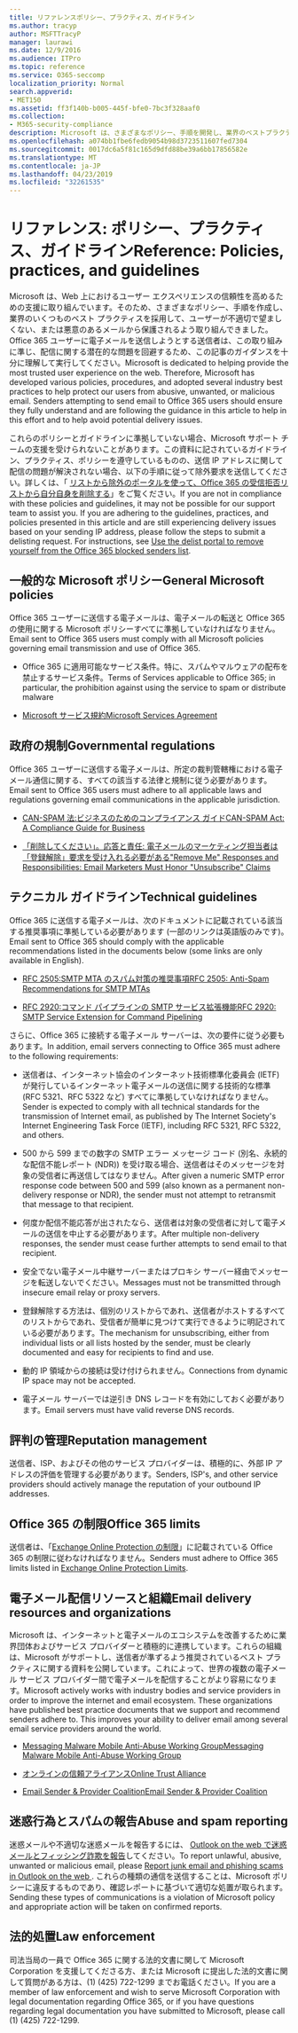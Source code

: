 ```yaml
---
title: リファレンスポリシー、プラクティス、ガイドライン
ms.author: tracyp
author: MSFTTracyP
manager: laurawi
ms.date: 12/9/2016
ms.audience: ITPro
ms.topic: reference
ms.service: O365-seccomp
localization_priority: Normal
search.appverid:
- MET150
ms.assetid: ff3f140b-b005-445f-bfe0-7bc3f328aaf0
ms.collection:
- M365-security-compliance
description: Microsoft は、さまざまなポリシー、手順を開発し、業界のベストプラクティスをいくつか採用して、ユーザーを不適切な迷惑メールや悪意のあるメールから保護しています。
ms.openlocfilehash: a074bb1fbe6fedb9054b98d3723511607fed7304
ms.sourcegitcommit: 0017dc6a5f81c165d9dfd88be39a6bb17856582e
ms.translationtype: MT
ms.contentlocale: ja-JP
ms.lasthandoff: 04/23/2019
ms.locfileid: "32261535"
---
```

# <a name="reference-policies-practices-and-guidelines"></a><span data-ttu-id="9694f-103">リファレンス: ポリシー、プラクティス、ガイドライン</span><span class="sxs-lookup"><span data-stu-id="9694f-103">Reference: Policies, practices, and guidelines</span></span>
  
<span data-ttu-id="9694f-p101">Microsoft は、Web 上におけるユーザー エクスペリエンスの信頼性を高めるための支援に取り組んでいます。そのため、さまざまなポリシー、手順を作成し、業界のいくつものベスト プラクティスを採用して、ユーザーが不適切で望ましくない、または悪意のあるメールから保護されるよう取り組んできました。Office 365 ユーザーに電子メールを送信しようとする送信者は、この取り組みに準じ、配信に関する潜在的な問題を回避するため、この記事のガイダンスを十分に理解して実行してください。</span><span class="sxs-lookup"><span data-stu-id="9694f-p101">Microsoft is dedicated to helping provide the most trusted user experience on the web. Therefore, Microsoft has developed various policies, procedures, and adopted several industry best practices to help protect our users from abusive, unwanted, or malicious email. Senders attempting to send email to Office 365 users should ensure they fully understand and are following the guidance in this article to help in this effort and to help avoid potential delivery issues.</span></span>
  
<span data-ttu-id="9694f-p102">これらのポリシーとガイドラインに準拠していない場合、Microsoft サポート チームの支援を受けられないことがあります。この資料に記されているガイドライン、プラクティス、ポリシーを遵守しているものの、送信 IP アドレスに関して配信の問題が解決されない場合、以下の手順に従って除外要求を送信してください。詳しくは、「 [リストから除外のポータルを使って、Office 365 の受信拒否リストから自分自身を削除する](use-the-delist-portal-to-remove-yourself-from-the-office-365-blocked-senders-lis.md)」をご覧ください。</span><span class="sxs-lookup"><span data-stu-id="9694f-p102">If you are not in compliance with these policies and guidelines, it may not be possible for our support team to assist you. If you are adhering to the guidelines, practices, and policies presented in this article and are still experiencing delivery issues based on your sending IP address, please follow the steps to submit a delisting request. For instructions, see [Use the delist portal to remove yourself from the Office 365 blocked senders list](use-the-delist-portal-to-remove-yourself-from-the-office-365-blocked-senders-lis.md).</span></span>
  
## <a name="general-microsoft-policies"></a><span data-ttu-id="9694f-110">一般的な Microsoft ポリシー</span><span class="sxs-lookup"><span data-stu-id="9694f-110">General Microsoft policies</span></span>
<span data-ttu-id="9694f-111"><a name="GenMsftPolicies"> </a></span><span class="sxs-lookup"><span data-stu-id="9694f-111"></span></span>

<span data-ttu-id="9694f-112">Office 365 ユーザーに送信する電子メールは、電子メールの転送と Office 365 の使用に関する Microsoft ポリシーすべてに準拠していなければなりません。</span><span class="sxs-lookup"><span data-stu-id="9694f-112">Email sent to Office 365 users must comply with all Microsoft policies governing email transmission and use of Office 365.</span></span>
  
- <span data-ttu-id="9694f-113">Office 365 に適用可能なサービス条件。特に、スパムやマルウェアの配布を禁止するサービス条件。</span><span class="sxs-lookup"><span data-stu-id="9694f-113">Terms of Services applicable to Office 365; in particular, the prohibition against using the service to spam or distribute malware</span></span>
    
- [<span data-ttu-id="9694f-114">Microsoft サービス規約</span><span class="sxs-lookup"><span data-stu-id="9694f-114">Microsoft Services Agreement</span></span>](https://www.microsoft.com/servicesagreement/)
    
## <a name="governmental-regulations"></a><span data-ttu-id="9694f-115">政府の規制</span><span class="sxs-lookup"><span data-stu-id="9694f-115">Governmental regulations</span></span>
<span data-ttu-id="9694f-116"><a name="GovtRegulations"> </a></span><span class="sxs-lookup"><span data-stu-id="9694f-116"></span></span>

<span data-ttu-id="9694f-117">Office 365 ユーザーに送信する電子メールは、所定の裁判管轄権における電子メール通信に関する、すべての該当する法律と規制に従う必要があります。</span><span class="sxs-lookup"><span data-stu-id="9694f-117">Email sent to Office 365 users must adhere to all applicable laws and regulations governing email communications in the applicable jurisdiction.</span></span>
  
- [<span data-ttu-id="9694f-118">CAN-SPAM 法:ビジネスのためのコンプライアンス ガイド</span><span class="sxs-lookup"><span data-stu-id="9694f-118">CAN-SPAM Act: A Compliance Guide for Business</span></span>](https://www.ftc.gov/tips-advice/business-center/guidance/can-spam-act-compliance-guide-business)
    
- [<span data-ttu-id="9694f-119">「削除してください」。応答と責任: 電子メールのマーケティング担当者は「登録解除」要求を受け入れる必要がある</span><span class="sxs-lookup"><span data-stu-id="9694f-119">"Remove Me" Responses and Responsibilities: Email Marketers Must Honor "Unsubscribe" Claims</span></span>](https://www.lawpublish.com/ftc-emai-marketers-unsubscribe-claims.mdl)
    
## <a name="technical-guidelines"></a><span data-ttu-id="9694f-120">テクニカル ガイドライン</span><span class="sxs-lookup"><span data-stu-id="9694f-120">Technical guidelines</span></span>
<span data-ttu-id="9694f-121"><a name="TechGuidelines"> </a></span><span class="sxs-lookup"><span data-stu-id="9694f-121"></span></span>

<span data-ttu-id="9694f-122">Office 365 に送信する電子メールは、次のドキュメントに記載されている該当する推奨事項に準拠している必要があります (一部のリンクは英語版のみです)。</span><span class="sxs-lookup"><span data-stu-id="9694f-122">Email sent to Office 365 should comply with the applicable recommendations listed in the documents below (some links are only available in English).</span></span>
  
- [<span data-ttu-id="9694f-123">RFC 2505:SMTP MTA のスパム対策の推奨事項</span><span class="sxs-lookup"><span data-stu-id="9694f-123">RFC 2505: Anti-Spam Recommendations for SMTP MTAs</span></span>](https://www.ietf.org/rfc/rfc2505.txt)
    
- [<span data-ttu-id="9694f-124">RFC 2920:コマンド パイプラインの SMTP サービス拡張機能</span><span class="sxs-lookup"><span data-stu-id="9694f-124">RFC 2920: SMTP Service Extension for Command Pipelining</span></span>](https://www.ietf.org/rfc/rfc2920.txt)
    
<span data-ttu-id="9694f-125">さらに、Office 365 に接続する電子メール サーバーは、次の要件に従う必要もあります。</span><span class="sxs-lookup"><span data-stu-id="9694f-125">In addition, email servers connecting to Office 365 must adhere to the following requirements:</span></span>
  
- <span data-ttu-id="9694f-126">送信者は、インターネット協会のインターネット技術標準化委員会 (IETF) が発行しているインターネット電子メールの送信に関する技術的な標準 (RFC 5321、RFC 5322 など) すべてに準拠していなければなりません。</span><span class="sxs-lookup"><span data-stu-id="9694f-126">Sender is expected to comply with all technical standards for the transmission of Internet email, as published by The Internet Society's Internet Engineering Task Force (IETF), including RFC 5321, RFC 5322, and others.</span></span> 
    
- <span data-ttu-id="9694f-127">500 から 599 までの数字の SMTP エラー メッセージ コード (別名、永続的な配信不能レポート (NDR)) を受け取る場合、送信者はそのメッセージを対象の受信者に再送信してはなりません。</span><span class="sxs-lookup"><span data-stu-id="9694f-127">After given a numeric SMTP error response code between 500 and 599 (also known as a permanent non-delivery response or NDR), the sender must not attempt to retransmit that message to that recipient.</span></span>
    
- <span data-ttu-id="9694f-128">何度か配信不能応答が出されたなら、送信者は対象の受信者に対して電子メールの送信を中止する必要があります。</span><span class="sxs-lookup"><span data-stu-id="9694f-128">After multiple non-delivery responses, the sender must cease further attempts to send email to that recipient.</span></span>
    
- <span data-ttu-id="9694f-129">安全でない電子メール中継サーバーまたはプロキシ サーバー経由でメッセージを転送しないでください。</span><span class="sxs-lookup"><span data-stu-id="9694f-129">Messages must not be transmitted through insecure email relay or proxy servers.</span></span>
    
- <span data-ttu-id="9694f-130">登録解除する方法は、個別のリストからであれ、送信者がホストするすべてのリストからであれ、受信者が簡単に見つけて実行できるように明記されている必要があります。</span><span class="sxs-lookup"><span data-stu-id="9694f-130">The mechanism for unsubscribing, either from individual lists or all lists hosted by the sender, must be clearly documented and easy for recipients to find and use.</span></span>
    
- <span data-ttu-id="9694f-131">動的 IP 領域からの接続は受け付けられません。</span><span class="sxs-lookup"><span data-stu-id="9694f-131">Connections from dynamic IP space may not be accepted.</span></span>
    
- <span data-ttu-id="9694f-132">電子メール サーバーでは逆引き DNS レコードを有効にしておく必要があります。</span><span class="sxs-lookup"><span data-stu-id="9694f-132">Email servers must have valid reverse DNS records.</span></span>
    
## <a name="reputation-management"></a><span data-ttu-id="9694f-133">評判の管理</span><span class="sxs-lookup"><span data-stu-id="9694f-133">Reputation management</span></span>
<span data-ttu-id="9694f-134"><a name="RepManagement"> </a></span><span class="sxs-lookup"><span data-stu-id="9694f-134"></span></span>

<span data-ttu-id="9694f-135">送信者、ISP、およびその他のサービス プロバイダーは、積極的に、外部 IP アドレスの評価を管理する必要があります。</span><span class="sxs-lookup"><span data-stu-id="9694f-135">Senders, ISP's, and other service providers should actively manage the reputation of your outbound IP addresses.</span></span>
  
## <a name="office-365-limits"></a><span data-ttu-id="9694f-136">Office 365 の制限</span><span class="sxs-lookup"><span data-stu-id="9694f-136">Office 365 limits</span></span>
<span data-ttu-id="9694f-137"><a name="sectionSection4"> </a></span><span class="sxs-lookup"><span data-stu-id="9694f-137"></span></span>

<span data-ttu-id="9694f-138">送信者は、「[Exchange Online Protection の制限](https://technet.microsoft.com/library/exchange-online-protection-limits.aspx)」に記載されている Office 365 の制限に従わなければなりません。</span><span class="sxs-lookup"><span data-stu-id="9694f-138">Senders must adhere to Office 365 limits listed in [Exchange Online Protection Limits](https://technet.microsoft.com/library/exchange-online-protection-limits.aspx).</span></span>
  
## <a name="email-delivery-resources-and-organizations"></a><span data-ttu-id="9694f-139">電子メール配信リソースと組織</span><span class="sxs-lookup"><span data-stu-id="9694f-139">Email delivery resources and organizations</span></span>
<span data-ttu-id="9694f-140"><a name="sectionSection5"> </a></span><span class="sxs-lookup"><span data-stu-id="9694f-140"></span></span>

<span data-ttu-id="9694f-p103">Microsoft は、インターネットと電子メールのエコシステムを改善するために業界団体およびサービス プロバイダーと積極的に連携しています。これらの組織は、Microsoft がサポートし、送信者が準ずるよう推奨されているベスト プラクティスに関する資料を公開しています。これによって、世界の複数の電子メール サービス プロバイダー間で電子メールを配信することがより容易になります。</span><span class="sxs-lookup"><span data-stu-id="9694f-p103">Microsoft actively works with industry bodies and service providers in order to improve the internet and email ecosystem. These organizations have published best practice documents that we support and recommend senders adhere to. This improves your ability to deliver email among several email service providers around the world.</span></span>
  
- [<span data-ttu-id="9694f-144">Messaging Malware Mobile Anti-Abuse Working Group</span><span class="sxs-lookup"><span data-stu-id="9694f-144">Messaging Malware Mobile Anti-Abuse Working Group</span></span>](https://www.m3aawg.org/)
    
- [<span data-ttu-id="9694f-145">オンラインの信頼アライアンス</span><span class="sxs-lookup"><span data-stu-id="9694f-145">Online Trust Alliance </span></span>](https://www.otalliance.org/resources)
    
- [<span data-ttu-id="9694f-146">Email Sender &amp; Provider Coalition</span><span class="sxs-lookup"><span data-stu-id="9694f-146">Email Sender &amp; Provider Coalition</span></span>](http://www.espcoalition.org/)
    
## <a name="abuse-and-spam-reporting"></a><span data-ttu-id="9694f-147">迷惑行為とスパムの報告</span><span class="sxs-lookup"><span data-stu-id="9694f-147">Abuse and spam reporting</span></span>
<span data-ttu-id="9694f-148"><a name="AbuseSpamReports"> </a></span><span class="sxs-lookup"><span data-stu-id="9694f-148"></span></span>

<span data-ttu-id="9694f-149">迷惑メールや不適切な迷惑メールを報告するには、 [Outlook on the web で迷惑メールとフィッシング詐欺を報告](report-junk-email-and-phishing-scams-in-outlook-on-the-web-eop.md)してください。</span><span class="sxs-lookup"><span data-stu-id="9694f-149">To report unlawful, abusive, unwanted or malicious email, please [Report junk email and phishing scams in Outlook on the web ](report-junk-email-and-phishing-scams-in-outlook-on-the-web-eop.md).</span></span> <span data-ttu-id="9694f-150">これらの種類の通信を送信することは、Microsoft ポリシーに違反するものであり、確認レポートに基づいて適切な処置が取られます。</span><span class="sxs-lookup"><span data-stu-id="9694f-150">Sending these types of communications is a violation of Microsoft policy and appropriate action will be taken on confirmed reports.</span></span>
  
## <a name="law-enforcement"></a><span data-ttu-id="9694f-151">法的処置</span><span class="sxs-lookup"><span data-stu-id="9694f-151">Law enforcement</span></span>
<span data-ttu-id="9694f-152"><a name="sectionSection7"> </a></span><span class="sxs-lookup"><span data-stu-id="9694f-152"></span></span>

<span data-ttu-id="9694f-153">司法当局の一員で Office 365 に関する法的文書に関して Microsoft Corporation を支援してくださる方、または Microsoft に提出した法的文書に関して質問がある方は、(1) (425) 722-1299 までお電話ください。</span><span class="sxs-lookup"><span data-stu-id="9694f-153">If you are a member of law enforcement and wish to serve Microsoft Corporation with legal documentation regarding Office 365, or if you have questions regarding legal documentation you have submitted to Microsoft, please call (1) (425) 722-1299.</span></span>
  

